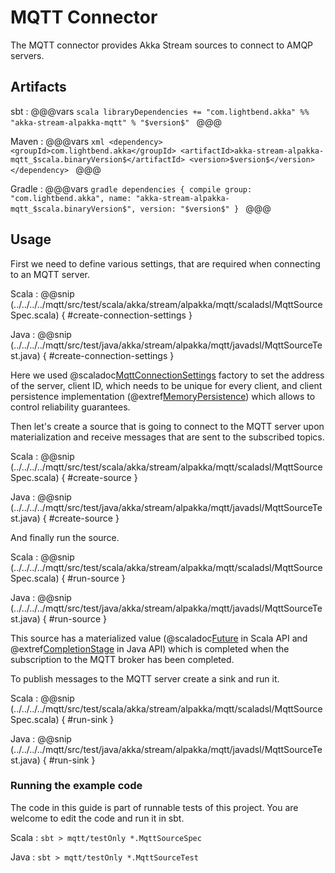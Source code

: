 # MQTT Connector

The MQTT connector provides Akka Stream sources to connect to AMQP servers.

## Artifacts

sbt
:   @@@vars
    ```scala
    libraryDependencies += "com.lightbend.akka" %% "akka-stream-alpakka-mqtt" % "$version$"
    ```
    @@@

Maven
:   @@@vars
    ```xml
    <dependency>
      <groupId>com.lightbend.akka</groupId>
      <artifactId>akka-stream-alpakka-mqtt_$scala.binaryVersion$</artifactId>
      <version>$version$</version>
    </dependency>
    ```
    @@@

Gradle
:   @@@vars
    ```gradle
    dependencies {
      compile group: "com.lightbend.akka", name: "akka-stream-alpakka-mqtt_$scala.binaryVersion$", version: "$version$"
    }
    ```
    @@@

## Usage

First we need to define various settings, that are required when connecting to an MQTT server.

Scala
: @@snip (../../../../mqtt/src/test/scala/akka/stream/alpakka/mqtt/scaladsl/MqttSourceSpec.scala) { #create-connection-settings }

Java
: @@snip (../../../../mqtt/src/test/java/akka/stream/alpakka/mqtt/javadsl/MqttSourceTest.java) { #create-connection-settings }

Here we used @scaladoc[MqttConnectionSettings](akka.stream.alpakka.mqtt.MqttConnectionSettings$) factory to set the address of the server, client ID, which needs to be unique for every client, and client persistence implementation (@extref[MemoryPersistence](paho-api:org/eclipse/paho/client/mqttv3/persist/MemoryPersistence)) which allows to control reliability guarantees.

Then let's create a source that is going to connect to the MQTT server upon materialization and receive messages that are sent to the subscribed topics.

Scala
: @@snip (../../../../mqtt/src/test/scala/akka/stream/alpakka/mqtt/scaladsl/MqttSourceSpec.scala) { #create-source }

Java
: @@snip (../../../../mqtt/src/test/java/akka/stream/alpakka/mqtt/javadsl/MqttSourceTest.java) { #create-source }

And finally run the source.

Scala
: @@snip (../../../../mqtt/src/test/scala/akka/stream/alpakka/mqtt/scaladsl/MqttSourceSpec.scala) { #run-source }

Java
: @@snip (../../../../mqtt/src/test/java/akka/stream/alpakka/mqtt/javadsl/MqttSourceTest.java) { #run-source }

This source has a materialized value (@scaladoc[Future](scala.concurrent.Future) in Scala API and @extref[CompletionStage](java-api:java/util/concurrent/CompletionStage) in Java API) which is completed when the subscription to the MQTT broker has been completed.

To publish messages to the MQTT server create a sink and run it.

Scala
: @@snip (../../../../mqtt/src/test/scala/akka/stream/alpakka/mqtt/scaladsl/MqttSourceSpec.scala) { #run-sink }

Java
: @@snip (../../../../mqtt/src/test/java/akka/stream/alpakka/mqtt/javadsl/MqttSourceTest.java) { #run-sink }

### Running the example code

The code in this guide is part of runnable tests of this project. You are welcome to edit the code and run it in sbt.

Scala
:   ```
    sbt
    > mqtt/testOnly *.MqttSourceSpec
    ```

Java
:   ```
    sbt
    > mqtt/testOnly *.MqttSourceTest
    ```

